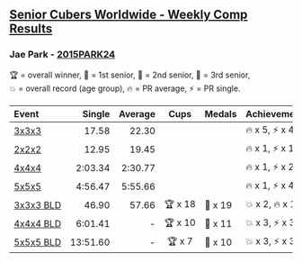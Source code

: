 <style>table {white-space: nowrap;}</style>

## [Senior Cubers Worldwide - Weekly Comp Results](/scw-comp/results/)
### Jae Park - [2015PARK24](https://www.worldcubeassociation.org/persons/2015PARK24)

<span style="white-space: nowrap;">🏆 = overall winner</span>, <span style="white-space: nowrap;">🥇 = 1st senior</span>, <span style="white-space: nowrap;">🥈 = 2nd senior</span>, <span style="white-space: nowrap;">🥉 = 3rd senior</span>, <span style="white-space: nowrap;">💥 = overall record (age group)</span>, <span style="white-space: nowrap;">🔥 = PR average</span>, <span style="white-space: nowrap;">⚡ = PR single</span>.

| Event | Single | Average | Cups | Medals | Achievements|
| :-- | --: | --: | :--: | :-- | :-- |
| [3x3x3](333.md) | 17.58 | 22.30 |  |  | 🔥 x 5, ⚡ x 4 |
| [2x2x2](222.md) | 12.95 | 19.45 |  |  | 🔥 x 1, ⚡ x 1 |
| [4x4x4](444.md) | 2:03.34 | 2:30.77 |  |  | 🔥 x 1, ⚡ x 2 |
| [5x5x5](555.md) | 4:56.47 | 5:55.66 |  |  | 🔥 x 1, ⚡ x 4 |
| [3x3x3 BLD](333bf.md) | 46.90 | 57.66 | 🏆 x 18 | 🥇 x 19 | 💥 x 2, 🔥 x 1, ⚡ x 2 |
| [4x4x4 BLD](444bf.md) | 6:01.41 | - | 🏆 x 10 | 🥇 x 11 | 💥 x 3, ⚡ x 3 |
| [5x5x5 BLD](555bf.md) | 13:51.60 | - | 🏆 x 7 | 🥇 x 10 | 💥 x 3, ⚡ x 3 |

<!-- Global site tag (gtag.js) - Google Analytics -->
<script async src="https://www.googletagmanager.com/gtag/js?id=UA-86348435-3"></script>
<script>window.dataLayer = window.dataLayer || []; function gtag() {dataLayer.push(arguments);} gtag('js', new Date()); gtag('config', 'UA-86348435-3');</script>
